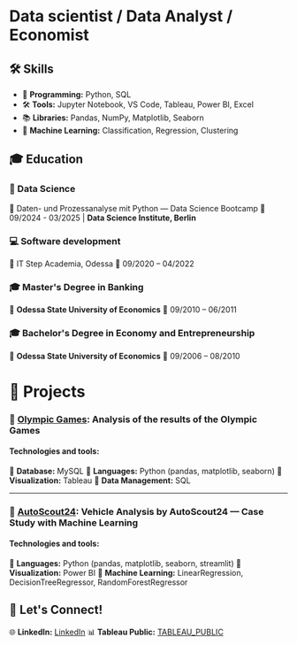 # Data scientist / Data Analyst / Economist

## 🛠 Skills
- 🐍 **Programming:** Python, SQL
- 🛠 **Tools:** Jupyter Notebook, VS Code, Tableau, Power BI, Excel  
- 📚 **Libraries:** Pandas, NumPy, Matplotlib, Seaborn 
- 🤖 **Machine Learning:** Classification, Regression, Clustering
  
## 🎓 Education
###  📌 Data Science
📍 Daten- und Prozessanalyse mit Python — Data Science Bootcamp
📅 09/2024 - 03/2025 | **Data Science Institute, Berlin**

### 💻 Software development
📍 IT Step Academia, Odessa
📅 09/2020 – 04/2022

### 🎓 Master's Degree in Banking
📍 **Odessa State University of Economics**
📅 09/2010 – 06/2011

### 🎓 Bachelor's Degree in Economy and Entrepreneurship
📍 **Odessa State University of Economics**
📅 09/2006 – 08/2010

# 📌 Projects

### 🏅 [Olympic Games](https://github.com/AVMatvieieva/Olympics/blob/main/README.md): **Analysis of the results of the Olympic Games**
#### Technologies and tools:

🔹 **Database:** MySQL
🔹 **Languages:** Python (pandas, matplotlib, seaborn)
🔹 **Visualization:** Tableau
🔹 **Data Management:** SQL

   ---
### 🚗 [AutoScout24](https://github.com/AVMatvieieva/AutoScout24/blob/main/README.md): **Vehicle Analysis by AutoScout24 — Case Study with Machine Learning**
#### Technologies and tools:

🔹 **Languages:** Python (pandas, matplotlib, seaborn, streamlit)
🔹 **Visualization:** Power BI
🔹 **Machine Learning:** LinearRegression, DecisionTreeRegressor, RandomForestRegressor

## 🚀 Let's Connect!  

🌐 **LinkedIn:** [LinkedIn](https://www.linkedin.com/in/anna-matvieieva-6aa946246/)
📊 **Tableau Public:** [TABLEAU_PUBLIC](https://public.tableau.com/app/profile/anna.matvieieva/vizzes) 

